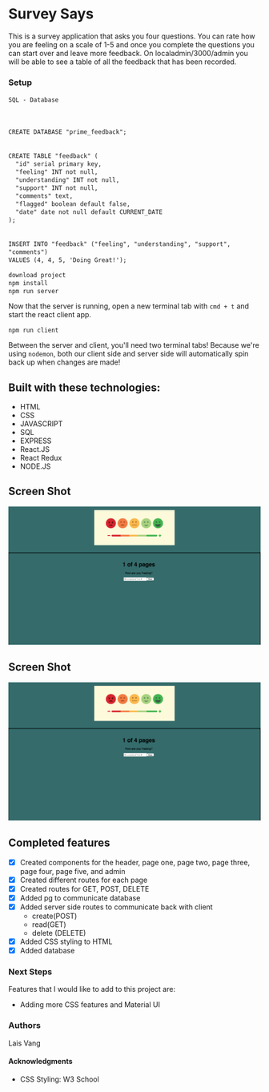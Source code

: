 # Survey Says

This is a survey application that asks you four questions. You can rate how you are feeling on a scale of 1-5 and once you complete the questions you can start over and leave more feedback. On localadmin/3000/admin you will be able to see a table of all the feedback that has been recorded. 

### Setup


```
SQL - Database



CREATE DATABASE "prime_feedback";


CREATE TABLE "feedback" (
  "id" serial primary key,
  "feeling" INT not null,
  "understanding" INT not null,
  "support" INT not null,
  "comments" text,
  "flagged" boolean default false,
  "date" date not null default CURRENT_DATE
); 


INSERT INTO "feedback" ("feeling", "understanding", "support", "comments")
VALUES (4, 4, 5, 'Doing Great!');
```

```
download project
npm install
npm run server
```

Now that the server is running, open a new terminal tab with `cmd + t` and start the react client app.

```
npm run client
```

Between the server and client, you'll need two terminal tabs! Because we're using `nodemon`, both our client side and server side will automatically spin back up when changes are made!

## Built with these technologies:
- HTML
- CSS
- JAVASCRIPT
- SQL
- EXPRESS
- React.JS
- React Redux
- NODE.JS
## Screen Shot
![Landing Page](wireframes/Landing.png)

## Screen Shot
![Landing Page](wireframes/Landing.png)



## Completed features
- [x] Created components for the header, page one, page two, page three, page four, page five, and admin
- [x] Created different routes for each page 
- [x] Created routes for GET, POST, DELETE
- [x] Added pg to communicate database
- [x] Added server side routes to communicate back with client
    * create(POST)
    * read(GET)
    * delete (DELETE)
- [x] Added CSS styling to HTML
- [x] Added database 

### Next Steps
Features that I would like to add to this project are:
* Adding more CSS features and Material UI

### Authors
Lais Vang

#### Acknowledgments
* CSS Styling: W3 School
